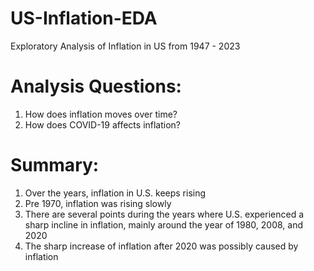 # US-Inflation-EDA
Exploratory Analysis of Inflation in US from 1947 - 2023
# Analysis Questions:
1. How does inflation moves over time?
2. How does COVID-19 affects inflation?
# Summary:
1. Over the years, inflation in U.S. keeps rising
2. Pre 1970, inflation was rising slowly
3. There are several points during the years where U.S. experienced a sharp incline in inflation, mainly around the year of 1980, 2008, and 2020
4. The sharp increase of inflation after 2020 was possibly caused by inflation
